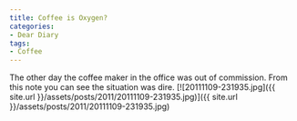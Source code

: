 ```yaml
---
title: Coffee is Oxygen?
categories:
- Dear Diary
tags:
- Coffee
---
```


The other day the coffee maker in the office was out of commission. From this note you can see the situation was dire.
[![20111109-231935.jpg]({{ site.url }}/assets/posts/2011/20111109-231935.jpg)]({{ site.url }}/assets/posts/2011/20111109-231935.jpg)
